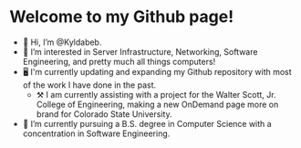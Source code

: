 # Welcome to my Github page!

- 👋 Hi, I’m @Kyldabeb.
- 👀 I’m interested in Server Infrastructure, Networking, Software Engineering, and pretty much all things computers!
- 🖥️ I'm currently updating and expanding my Github repository with most of the work I have done in the past.
  - ⚒️ I am currently assisting with a project for the Walter Scott, Jr. College of Engineering, making a new OnDemand page more on brand for Colorado State University.
- 🌱 I’m currently pursuing a B.S. degree in Computer Science with a concentration in Software Engineering.

<!--- 📫 How to reach me: Kyle@1on1cs.com OR Kyle@dabrains.com --->

<!---
Kyldabeb/Kyldabeb is a ✨ special ✨ repository because its `README.md` (this file) appears on your GitHub profile.
You can click the Preview link to take a look at your changes.
--->
